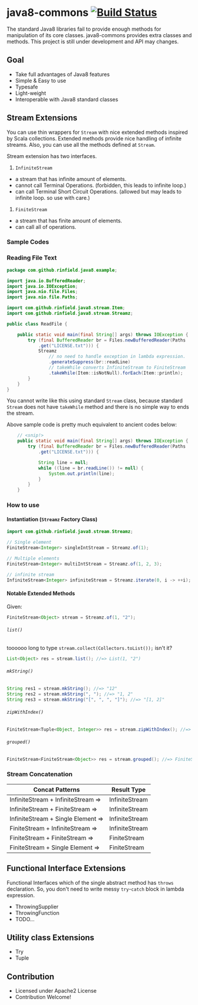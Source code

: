 # java8-commons [![Build Status](https://travis-ci.org/rinfield/java8-commons.svg?branch=master)](https://travis-ci.org/rinfield/java8-commons)

The standard Java8 libraries fail to provide enough methods for manipulation of
 its core classes. java8-commons provides extra classes and methods.
 This project is still under development and API may changes.

## Goal
 * Take full advantages of Java8 features
 * Simple & Easy to use
 * Typesafe
 * Light-weight
 * Interoperable with Java8 standard classes


## Stream Extensions
You can use thin wrappers for `Stream` with nice extended methods inspired by
 Scala collections. Extended methods provide nice handling of infinite streams.
 Also, you can use all the methods defined at `Stream`. 

Stream extension has two interfaces.
 1. `InfiniteStream`
  * a stream that has infinite amount of elements.
  * cannot call Terminal Operations. (forbidden, this leads to infinite loop.)
  * can call Terminal Short Circuit Operations. 
    (allowed but may leads to infinite loop. so use with care.)
 1. `FiniteStream`
  * a stream that has finite amount of elements.
  * can call all of operations.


### Sample Codes
### Reading File Text
```java
package com.github.rinfield.java8.example;

import java.io.BufferedReader;
import java.io.IOException;
import java.nio.file.Files;
import java.nio.file.Paths;

import com.github.rinfield.java8.stream.Item;
import com.github.rinfield.java8.stream.Streamz;

public class ReadFile {

    public static void main(final String[] args) throws IOException {
        try (final BufferedReader br = Files.newBufferedReader(Paths
            .get("LICENSE.txt"))) {
            Streamz
                // no need to handle exception in lambda expression.
                .generateSuppress(br::readLine)
                // takeWhile converts InfiniteStream to FiniteStream
                .takeWhile(Item::isNotNull).forEach(Item::println);
        }
    }
}
```
You cannot write like this using standard `Stream` class, because standard
 `Stream` does not have `takeWhile` method and there is no simple way to ends
 the stream.

Above sample code is pretty much equivalent to ancient codes below:
```java
    // <snip!>
    public static void main(final String[] args) throws IOException {
        try (final BufferedReader br = Files.newBufferedReader(Paths
            .get("LICENSE.txt"))) {

            String line = null;
            while ((line = br.readLine()) != null) {
                System.out.println(line);
            }
        }
    }
```


### How to use
#### Instantiation (`Streamz` Factory Class)
```java
import com.github.rinfield.java8.stream.Streamz;

// Single element
FiniteStream<Integer> singleIntStream = Streamz.of(1);

// Multiple elements
FiniteStream<Integer> multiIntStream = Streamz.of(1, 2, 3);

// infinite stream
InfiniteStream<Integer> infiniteStream = Streamz.iterate(0, i -> ++i);
```

#### Notable Extended Methods
Given: 
```java
FiniteStream<Object> stream = Streamz.of(1, "2");
```

###### `list()`
toooooo long to type `stream.collect(Collectors.toList());` isn't it?
```java
List<Object> res = stream.list(); //=> List(1, "2")
```

###### `mkString()`
```java
String res1 = stream.mkString(); //=> "12"
String res2 = stream.mkString(", "); //=> "1, 2"
String res3 = stream.mkString("[", ", ", "]"); //=> "[1, 2]"
```

###### `zipWithIndex()`
```java
FiniteStream<Tuple<Object, Integer>> res = stream.zipWithIndex(); //=> FiniteStream(Tuple(1, 0), Tuple("2", 1))
```

###### `grouped()`
```java
FiniteStream<FiniteStream<Object>> res = stream.grouped(); //=> FiniteStream(FiniteStream(1, "2"))
```


### Stream Concatenation
 Concat Patterns                    | Result Type   
 ---------------------------------- | --------------
 InfiniteStream + InfiniteStream => | InfiniteStream
 InfiniteStream + FiniteStream   => | InfiniteStream
 InfiniteStream + Single Element => | InfiniteStream
 FiniteStream   + InfiniteStream => | InfiniteStream
 FiniteStream   + FiniteStream   => | FiniteStream
 FiniteStream   + Single Element => | FiniteStream


## Functional Interface Extensions
Functional Interfaces which of the single abstract method has `throws` declaration.
So, you don't need to write messy `try`-`catch` block in lambda expression.
 * ThrowingSupplier
 * ThrowingFunction
 * TODO...


## Utility class Extensions
 * Try
 * Tuple
 
 
## Contribution
 * Licensed under Apache2 License
 * Contribution Welcome! 